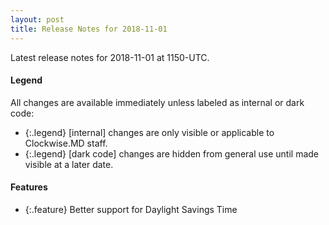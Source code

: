 ```yaml
---
layout: post
title: Release Notes for 2018-11-01
---
```


Latest release notes for 2018-11-01 at 1150-UTC.

<div class='legend' markdown='1'>

#### Legend

All changes are available immediately unless labeled as internal or dark code:

- {:.legend} [internal] changes are only visible or applicable to Clockwise.MD staff.
- {:.legend} [dark code] changes are hidden from general use until made visible at a later date.

</div>

<div class='features' markdown='1'>

#### Features

- {:.feature} Better support for Daylight Savings Time

</div>

